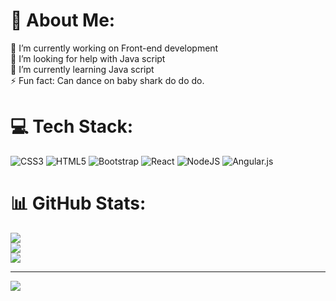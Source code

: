 # 💫 About Me:
🔭 I’m currently working on Front-end development<br>🤝 I’m looking for help with Java script<br>🌱 I’m currently learning Java script<br>⚡ Fun fact: Can dance on baby shark do do do.


# 💻 Tech Stack:
![CSS3](https://img.shields.io/badge/css3-%231572B6.svg?style=for-the-badge&logo=css3&logoColor=white) ![HTML5](https://img.shields.io/badge/html5-%23E34F26.svg?style=for-the-badge&logo=html5&logoColor=white) ![Bootstrap](https://img.shields.io/badge/bootstrap-%23563D7C.svg?style=for-the-badge&logo=bootstrap&logoColor=white) ![React](https://img.shields.io/badge/react-%2320232a.svg?style=for-the-badge&logo=react&logoColor=%2361DAFB) ![NodeJS](https://img.shields.io/badge/node.js-6DA55F?style=for-the-badge&logo=node.js&logoColor=white) ![Angular.js](https://img.shields.io/badge/angular.js-%23E23237.svg?style=for-the-badge&logo=angularjs&logoColor=white)
# 📊 GitHub Stats:
![](https://github-readme-stats.vercel.app/api?username=runjhun-saxena&theme=tokyonight&hide_border=false&include_all_commits=false&count_private=false)<br/>
![](https://github-readme-streak-stats.herokuapp.com/?user=runjhun-saxena&theme=tokyonight&hide_border=false)<br/>
![](https://github-readme-stats.vercel.app/api/top-langs/?username=runjhun-saxena&theme=tokyonight&hide_border=false&include_all_commits=false&count_private=false&layout=compact)

---
[![](https://visitcount.itsvg.in/api?id=runjhun-saxena&icon=0&color=0)](https://visitcount.itsvg.in)

<!-- Proudly created with GPRM ( https://gprm.itsvg.in ) -->







